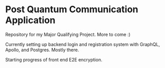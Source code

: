 # Post Quantum Communication Application

Repository for my Major Qualifying Project. More to come :)

Currently setting up backend login and registration system with GraphQL, Apollo, and Postgres. Mostly there.

Starting progress of front end E2E encryption.
